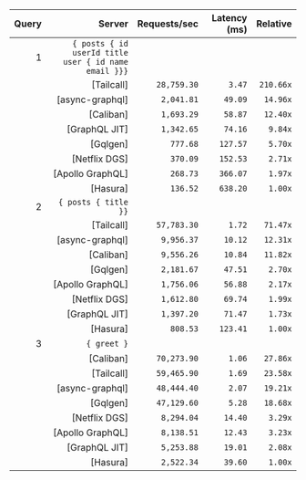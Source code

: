 <!-- PERFORMANCE_RESULTS_START -->

| Query | Server | Requests/sec | Latency (ms) | Relative |
|-------:|--------:|--------------:|--------------:|---------:|
| 1 | `{ posts { id userId title user { id name email }}}` |
|| [Tailcall] | `28,759.30` | `3.47` | `210.66x` |
|| [async-graphql] | `2,041.81` | `49.09` | `14.96x` |
|| [Caliban] | `1,693.29` | `58.87` | `12.40x` |
|| [GraphQL JIT] | `1,342.65` | `74.16` | `9.84x` |
|| [Gqlgen] | `777.68` | `127.57` | `5.70x` |
|| [Netflix DGS] | `370.09` | `152.53` | `2.71x` |
|| [Apollo GraphQL] | `268.73` | `366.07` | `1.97x` |
|| [Hasura] | `136.52` | `638.20` | `1.00x` |
| 2 | `{ posts { title }}` |
|| [Tailcall] | `57,783.30` | `1.72` | `71.47x` |
|| [async-graphql] | `9,956.37` | `10.12` | `12.31x` |
|| [Caliban] | `9,556.26` | `10.84` | `11.82x` |
|| [Gqlgen] | `2,181.67` | `47.51` | `2.70x` |
|| [Apollo GraphQL] | `1,756.06` | `56.88` | `2.17x` |
|| [Netflix DGS] | `1,612.80` | `69.74` | `1.99x` |
|| [GraphQL JIT] | `1,397.20` | `71.47` | `1.73x` |
|| [Hasura] | `808.53` | `123.41` | `1.00x` |
| 3 | `{ greet }` |
|| [Caliban] | `70,273.90` | `1.06` | `27.86x` |
|| [Tailcall] | `59,465.90` | `1.69` | `23.58x` |
|| [async-graphql] | `48,444.40` | `2.07` | `19.21x` |
|| [Gqlgen] | `47,129.60` | `5.28` | `18.68x` |
|| [Netflix DGS] | `8,294.04` | `14.40` | `3.29x` |
|| [Apollo GraphQL] | `8,138.51` | `12.43` | `3.23x` |
|| [GraphQL JIT] | `5,253.88` | `19.01` | `2.08x` |
|| [Hasura] | `2,522.34` | `39.60` | `1.00x` |

<!-- PERFORMANCE_RESULTS_END -->
